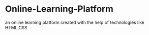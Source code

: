 # Online-Learning-Platform
an online learning platform created with the help of technologies like HTML,CSS
